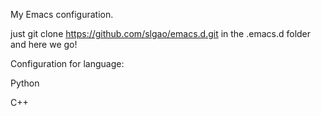 My Emacs configuration.

just
git clone https://github.com/slgao/emacs.d.git
in the .emacs.d folder and here we go!

Configuration for language:

Python

C++

